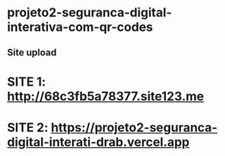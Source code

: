 # projeto2-seguranca-digital-interativa-com-qr-codes
Site upload
---
# SITE 1: http://68c3fb5a78377.site123.me
# SITE 2: https://projeto2-seguranca-digital-interati-drab.vercel.app
